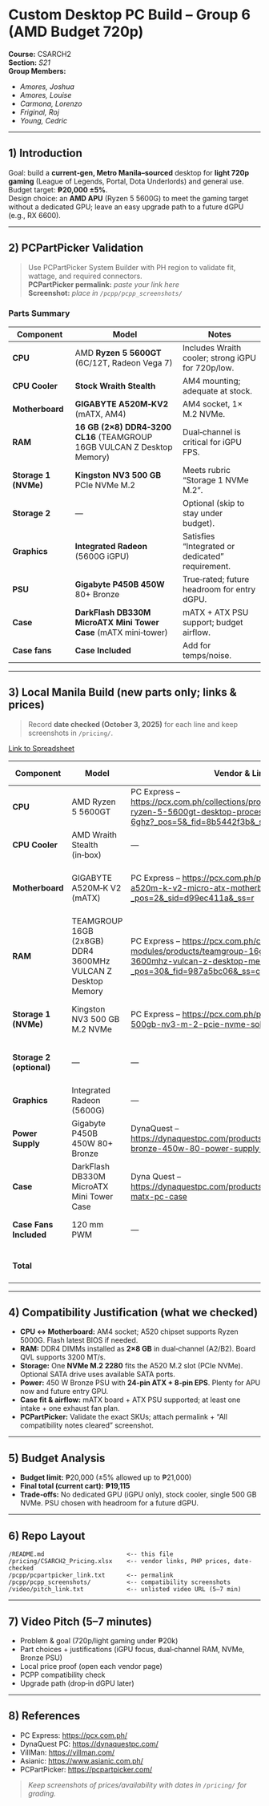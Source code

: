 # Custom Desktop PC Build – Group 6 (AMD Budget 720p)

**Course:** CSARCH2  
**Section:** _S21_  
**Group Members:**  
- _Amores, Joshua_  
- _Amores, Louise_  
- _Carmona, Lorenzo_  
- _Friginal, Roj_  
- _Young, Cedric_  

---

## 1) Introduction

Goal: build a **current‑gen, Metro Manila–sourced** desktop for **light 720p gaming** (League of Legends, Portal, Dota Underlords) and general use.  
Budget target: **₱20,000 ±5%**.  
Design choice: an **AMD APU** (Ryzen 5 5600G) to meet the gaming target without a dedicated GPU; leave an easy upgrade path to a future dGPU (e.g., RX 6600).

---

## 2) PCPartPicker Validation

> Use PCPartPicker System Builder with PH region to validate fit, wattage, and required connectors.  
**PCPartPicker permalink:** _paste your link here_  
**Screenshot:** _place in `/pcpp/pcpp_screenshots/`_

### Parts Summary
| Component | Model | Notes |
|---|---|---|
| **CPU** | AMD **Ryzen 5 5600GT** (6C/12T, Radeon Vega 7) | Includes Wraith cooler; strong iGPU for 720p/low. |
| **CPU Cooler** | **Stock Wraith Stealth** | AM4 mounting; adequate at stock. |
| **Motherboard** | **GIGABYTE A520M‑KV2** (mATX, AM4) | AM4 socket, 1× M.2 NVMe. |
| **RAM** | **16 GB (2×8) DDR4‑3200 CL16** (TEAMGROUP 16GB VULCAN Z Desktop Memory) | Dual‑channel is critical for iGPU FPS. |
| **Storage 1 (NVMe)** | **Kingston NV3 500 GB** PCIe NVMe M.2 | Meets rubric “Storage 1 NVMe M.2”. |
| **Storage 2** | — | Optional (skip to stay under budget). |
| **Graphics** | **Integrated Radeon** (5600G iGPU) | Satisfies “Integrated or dedicated” requirement. |
| **PSU** | **Gigabyte P450B 450W** 80+ Bronze | True‑rated; future headroom for entry dGPU. |
| **Case** | **DarkFlash DB330M MicroATX Mini Tower Case** (mATX mini‑tower) | mATX + ATX PSU support; budget airflow. |
| **Case fans** | **Case Included** | Add for temps/noise. |

---

## 3) Local Manila Build (new parts only; links & prices)

> Record **date checked (October 3, 2025)** for each line and keep screenshots in `/pricing/`.

[Link to Spreadsheet](https://docs.google.com/spreadsheets/d/1NElgdf8un2gQuxJTkAW_fvciuKMDOF-cPFAEcsoqLjU/edit?usp=sharing)

| Component | Model | Vendor & Link | Price (Php) | Compatibility Notes |
|---|---|---|---:|---|
| **CPU** | AMD Ryzen 5 5600GT | PC Express – https://pcx.com.ph/collections/processors/products/amd-ryzen-5-5600gt-desktop-processor-3-6-up-to-4-6ghz?_pos=5&_fid=8b5442f3b&_ss=c | 7,500 | AM4; includes stock cooler; iGPU used. |
| **CPU Cooler** | AMD Wraith Stealth (in‑box) | — | 0 | AM4 mounting; no extra cost. |
| **Motherboard** | GIGABYTE A520M‑K V2 (mATX) | PC Express – https://pcx.com.ph/products/gigabyte-a520m-k-v2-micro-atx-motherboard?_pos=2&_sid=d99ec411a&_ss=r | 3,050 | AM4 socket; NVMe M.2 slot; BIOS supports 5600G. |
| **RAM** | TEAMGROUP 16GB (2x8GB) DDR4 3600MHz VULCAN Z Desktop Memory | PC Express – https://pcx.com.ph/collections/memory-modules/products/teamgroup-16gb-2x8gb-ddr4-3600mhz-vulcan-z-desktop-memory-gray?_pos=30&_fid=987a5bc06&_ss=c | 3,000 | Dual‑channel DDR4; boosts iGPU bandwidth. |
| **Storage 1 (NVMe)** | Kingston NV3 500 GB M.2 NVMe | PC Express – https://pcx.com.ph/products/kingston-500gb-nv3-m-2-pcie-nvme-solid-state-drive | 2,250 | NVMe M.2 2280 in motherboard slot. |
| **Storage 2 (optional)** | — | — | 0 | Add SATA SSD/HDD later if needed. |
| **Graphics** | Integrated Radeon (5600G) | — | 0 | Meets rubric (integrated). |
| **Power Supply** | Gigabyte P450B 450W 80+ Bronze | DynaQuest – https://dynaquestpc.com/products/gigabyte-p450b-bronze-450w-80-power-supply-gp-p450b | 2,165 | 24‑pin ATX + 8‑pin EPS present. |
| **Case** | DarkFlash DB330M MicroATX Mini Tower Case | Dyna Quest – https://dynaquestpc.com/products/darkflash-db330m-matx-pc-case | 1590 | Fits mATX board & ATX PSU; includes fan. |
| **Case Fans Included** | 120 mm PWM | — | 0 | Add 1–2 if airflow needed. |
|  |  |  |  |  |
| **Total** |  |  | **₱19,115** | ✅ within ₱20,000 ±5% |



---

## 4) Compatibility Justification (what we checked)

- **CPU ↔ Motherboard:** AM4 socket; A520 chipset supports Ryzen 5000G. Flash latest BIOS if needed.  
- **RAM:** DDR4 DIMMs installed as **2×8 GB** in dual‑channel (A2/B2). Board QVL supports 3200 MT/s.  
- **Storage:** One **NVMe M.2 2280** fits the A520 M.2 slot (PCIe NVMe). Optional SATA drive uses available SATA ports.  
- **Power:** 450 W Bronze PSU with **24‑pin ATX + 8‑pin EPS**. Plenty for APU now and future entry GPU.  
- **Case fit & airflow:** mATX board + ATX PSU supported; at least one intake + one exhaust fan plan.  
- **PCPartPicker:** Validate the exact SKUs; attach permalink + “All compatibility notes cleared” screenshot.

---

## 5) Budget Analysis

- **Budget limit:** ₱20,000 (±5% allowed up to ₱21,000)  
- **Final total (current cart):** **₱19,115**  
- **Trade‑offs:** No dedicated GPU (iGPU only), stock cooler, single 500 GB NVMe. PSU chosen with headroom for a future dGPU.

---

## 6) Repo Layout

```
/README.md                       <-- this file
/pricing/CSARCH2_Pricing.xlsx    <-- vendor links, PHP prices, date-checked
/pcpp/pcpartpicker_link.txt      <-- permalink
/pcpp/pcpp_screenshots/          <-- compatibility screenshots
/video/pitch_link.txt            <-- unlisted video URL (5–7 min)
```

---

## 7) Video Pitch (5–7 minutes)

- Problem & goal (720p/light gaming under ₱20k)  
- Part choices + justifications (iGPU focus, dual‑channel RAM, NVMe, Bronze PSU)  
- Local price proof (open each vendor page)  
- PCPP compatibility check  
- Upgrade path (drop‑in dGPU later)

---

## 8) References

- PC Express: https://pcx.com.ph/  
- DynaQuest PC: https://dynaquestpc.com/  
- VillMan: https://villman.com/  
- Asianic: https://www.asianic.com.ph/  
- PCPartPicker: https://pcpartpicker.com/  

> _Keep screenshots of prices/availability with dates in `/pricing/` for grading._
